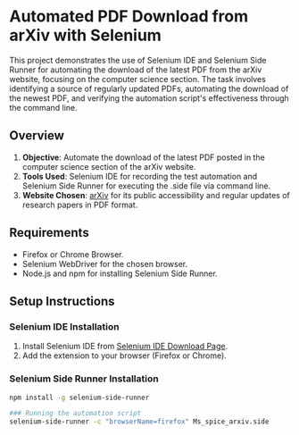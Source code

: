 # Automated PDF Download from arXiv with Selenium

This project demonstrates the use of Selenium IDE and Selenium Side Runner for automating the download of the latest PDF from the arXiv website, focusing on the computer science section. The task involves identifying a source of regularly updated PDFs, automating the download of the newest PDF, and verifying the automation script's effectiveness through the command line.

## Overview

1. **Objective**: Automate the download of the latest PDF posted in the computer science section of the arXiv website.
2. **Tools Used**: Selenium IDE for recording the test automation and Selenium Side Runner for executing the .side file via command line.
3. **Website Chosen**: [arXiv](https://arxiv.org/) for its public accessibility and regular updates of research papers in PDF format.

## Requirements

- Firefox or Chrome Browser.
- Selenium WebDriver for the chosen browser.
- Node.js and npm for installing Selenium Side Runner.

## Setup Instructions

### Selenium IDE Installation

1. Install Selenium IDE from [Selenium IDE Download Page](https://www.selenium.dev/selenium-ide/).
2. Add the extension to your browser (Firefox or Chrome).

### Selenium Side Runner Installation

```bash
npm install -g selenium-side-runner

### Running the automation script
selenium-side-runner -c "browserName=firefox" Ms_spice_arxiv.side
